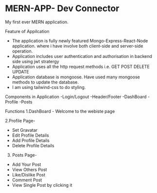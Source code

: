 # MERN-APP- Dev Connector

My first ever MERN application.

Feature of Appilcation
- The application is fully newly featured Mongo-Express-React-Node application. where i have involve both client-side and server-side operation.
- Application includes user authentication and authorisation in backend side using jwt stratergy<br>
- Application uses all the http request methods i.e. GET POST DELETE UPDATE<br>
- Application database is mongoose. Have used many mongoose methods to update the database.<br>
- I am using tailwind-css to do styling.<br>

Components in Application
-Login/Logout
-Header/Footer
-DashBoard
-Profile
-Posts

Functions
1.DashBoard - Welcome to the webiste page

2.Profile Page-
- Set Gravatar
- Edit Profile Details
- Add Profile Details
- Delete Profile Details

3. Posts Page-
- Add Your Post
- View Others Post
- Like/Dislike Post
- Comment Post
- View Single Post by clicking it


